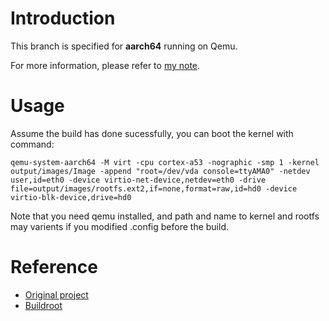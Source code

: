 # Introduction
This branch is specified for **aarch64** running on Qemu.

For more information, please refer to [my note](https://hackmd.io/s/HyxvSmwFE).

# Usage
Assume the build has done sucessfully, you can boot the kernel with command:
```
qemu-system-aarch64 -M virt -cpu cortex-a53 -nographic -smp 1 -kernel output/images/Image -append "root=/dev/vda console=ttyAMA0" -netdev user,id=eth0 -device virtio-net-device,netdev=eth0 -drive file=output/images/rootfs.ext2,if=none,format=raw,id=hd0 -device virtio-blk-device,drive=hd0
```
Note that you need qemu installed, and path and name to kernel and rootfs may varients if you modified .config before the build.

# Reference
- [Original project](https://github.com/buildroot/buildroot)
- [Buildroot](https://buildroot.org/)